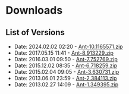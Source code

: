 # Downloads
 
## List of Versions
 
- Date: 2024.02.02 02:20 - [Ant-10.1165571.zip](https://github.com/Build-Plugins/build-ant/releases/download/10.1165571/Ant-10.1165571.zip)
- Date: 2017.05.15 11:41 - [Ant-8.913229.zip](https://github.com/Build-Plugins/build-ant/releases/download/8.913229/Ant-8.913229.zip)
- Date: 2016.03.01 09:50 - [Ant-7.752769.zip](https://github.com/Build-Plugins/build-ant/releases/download/7.752769/Ant-7.752769.zip)
- Date: 2015.12.02 08:35 - [Ant-6.718259.zip](https://github.com/Build-Plugins/build-ant/releases/download/6.718259/Ant-6.718259.zip)
- Date: 2015.02.04 09:05 - [Ant-3.630731.zip](https://github.com/Build-Plugins/build-ant/releases/download/3.630731/Ant-3.630731.zip)
- Date: 2013.06.01 23:59 - [Ant-2.384113.zip](https://github.com/Build-Plugins/build-ant/releases/download/2.384113/Ant-2.384113.zip)
- Date: 2013.02.27 14:09 - [Ant-1.349395.zip](https://github.com/Build-Plugins/build-ant/releases/download/1.349395/Ant-1.349395.zip)
